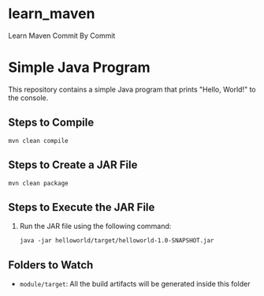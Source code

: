 # learn_maven
Learn Maven Commit By Commit

# Simple Java Program

This repository contains a simple Java program that prints "Hello, World!" to the console.


## Steps to Compile

```
mvn clean compile
```

## Steps to Create a JAR File 

```
mvn clean package
```

## Steps to Execute the JAR File

1. Run the JAR file using the following command:
   ```
   java -jar helloworld/target/helloworld-1.0-SNAPSHOT.jar
   ```

## Folders to Watch

- `module/target`: All the build artifacts will be generated inside this folder
